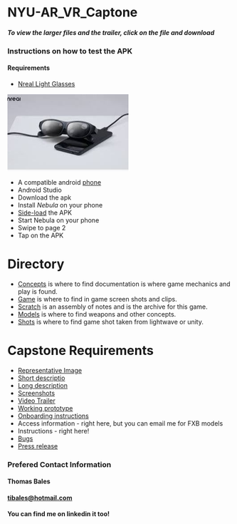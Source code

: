 # NYU-AR_VR_Captone
#### *To view the larger files and the trailer, click on the file and download*
### Instructions on how to test the APK
#### Requirements
- [Nreal Light Glasses](https://www.nreal.ai/light/?gclid=Cj0KCQjwyMiTBhDKARIsAAJ-9VsRpPyiJ_ic3spfOfd3X4tD7hA3w7PxBP4gId_6BJqMALbcoqlgwNAaAuhIEALw_wcB)

![NReal](https://github.com/tibales1/NYU-AR_VR_Captone/blob/main/nreal_glasses.JPG)



- A compatible android [phone](https://www.theverge.com/2021/11/18/22789172/nreal-light-mixed-reality-glasses-us-launch-verizon)
- Android Studio
- Download the apk
- Install *Nebula* on your phone
- [Side-load](https://www.xda-developers.com/how-to-sideload-install-android-app-apk/) the APK
- Start Nebula on your phone
- Swipe to page 2
- Tap on the APK

# Directory
- [Concepts](https://github.com/tibales1/NYU-AR_VR_Captone/tree/main/concepts) is where to find documentation is where game mechanics and play is found.
- [Game](https://github.com/tibales1/NYU-AR_VR_Captone/tree/main/game) is where to find in game screen shots and clips.
- [Scratch](https://github.com/tibales1/NYU-AR_VR_Captone/tree/main/scratch) is an assembly of notes and is the archive for this game.
- [Models](https://github.com/tibales1/NYU-AR_VR_Captone/tree/main/models) is where  to find weapons and other concepts.
- [Shots](https://github.com/tibales1/NYU-AR_VR_Captone/tree/main/shots) is where to find game shot taken from lightwave or unity.

# Capstone Requirements
- [Representative Image]()
- [Short descriptio]()
- [Long description]()
- [Screenshots]()
- [Video Trailer]()
- [Working prototype]()
- [Onboarding instructions]()
- Access information - right here, but you can email me for FXB models
- Instructions - right here!
- [Bugs]()
- [Press release]()

### Prefered Contact Information
#### Thomas Bales
#### tibales@hotmail.com
#### You can find me on linkedin it too!
